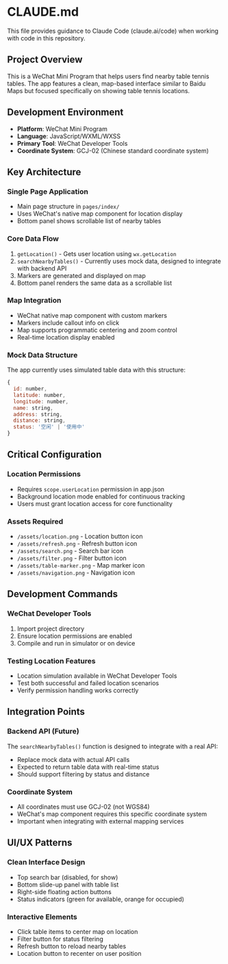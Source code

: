# CLAUDE.md

This file provides guidance to Claude Code (claude.ai/code) when working with code in this repository.

## Project Overview

This is a WeChat Mini Program that helps users find nearby table tennis tables. The app features a clean, map-based interface similar to Baidu Maps but focused specifically on showing table tennis locations.

## Development Environment

- **Platform**: WeChat Mini Program
- **Language**: JavaScript/WXML/WXSS
- **Primary Tool**: WeChat Developer Tools
- **Coordinate System**: GCJ-02 (Chinese standard coordinate system)

## Key Architecture

### Single Page Application
- Main page structure in `pages/index/`
- Uses WeChat's native map component for location display
- Bottom panel shows scrollable list of nearby tables

### Core Data Flow
1. `getLocation()` - Gets user location using `wx.getLocation`
2. `searchNearbyTables()` - Currently uses mock data, designed to integrate with backend API
3. Markers are generated and displayed on map
4. Bottom panel renders the same data as a scrollable list

### Map Integration
- WeChat native map component with custom markers
- Markers include callout info on click
- Map supports programmatic centering and zoom control
- Real-time location display enabled

### Mock Data Structure
The app currently uses simulated table data with this structure:
```javascript
{
  id: number,
  latitude: number,
  longitude: number,
  name: string,
  address: string,
  distance: string,
  status: '空闲' | '使用中'
}
```

## Critical Configuration

### Location Permissions
- Requires `scope.userLocation` permission in app.json
- Background location mode enabled for continuous tracking
- Users must grant location access for core functionality

### Assets Required
- `/assets/location.png` - Location button icon
- `/assets/refresh.png` - Refresh button icon  
- `/assets/search.png` - Search bar icon
- `/assets/filter.png` - Filter button icon
- `/assets/table-marker.png` - Map marker icon
- `/assets/navigation.png` - Navigation icon

## Development Commands

### WeChat Developer Tools
1. Import project directory
2. Ensure location permissions are enabled
3. Compile and run in simulator or on device

### Testing Location Features
- Location simulation available in WeChat Developer Tools
- Test both successful and failed location scenarios
- Verify permission handling works correctly

## Integration Points

### Backend API (Future)
The `searchNearbyTables()` function is designed to integrate with a real API:
- Replace mock data with actual API calls
- Expected to return table data with real-time status
- Should support filtering by status and distance

### Coordinate System
- All coordinates must use GCJ-02 (not WGS84)
- WeChat's map component requires this specific coordinate system
- Important when integrating with external mapping services

## UI/UX Patterns

### Clean Interface Design
- Top search bar (disabled, for show)
- Bottom slide-up panel with table list
- Right-side floating action buttons
- Status indicators (green for available, orange for occupied)

### Interactive Elements
- Click table items to center map on location
- Filter button for status filtering
- Refresh button to reload nearby tables
- Location button to recenter on user position
